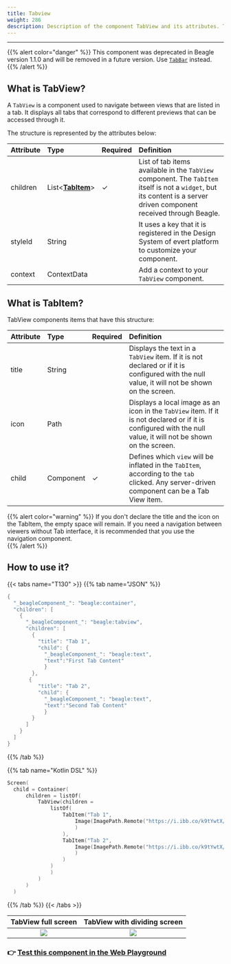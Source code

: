 ```yaml
---
title: Tabview
weight: 286
description: Description of the component TabView and its attributes. This componente was
---
```


---

{{% alert color="danger" %}}
 This component was deprecated in Beagle version 1.1.0 and will be removed in a future version. Use [`TabBar`](tab-bar.md) instead.
{{% /alert %}}

## What is TabView?

A `TabView` is a component used to navigate between views that are listed in a tab. It displays all tabs that correspond to different previews that can be accessed through it.

The structure is represented by the attributes below:

| **Attribute** | **Type** | Required | **Definition**  |
| :--- | :--- | :--- | :--- |
| children | List&lt;[**TabItem**](tabview.md#definicao-tabitem)&gt; |      ✓ | List of tab items available in the `TabView` component. The `TabItem` itself is not a `widget`, but its content is a server driven component received through Beagle.  |
| styleId | String |  | It uses a key that it is registered in the Design System of evert platform to customize your component.  |
| context | ContextData |  | Add a context to your `TabView` component. |

## What is Tab**Item?**

TabView components items that have this structure:

| **Attribute** | **Type** | Required | **Definition** |
| :--- | :--- | :--- | :--- |
| title | String |  | Displays the text in a `TabView` item.  If it is not declared or if it is configured with the null value, it will not be shown on the screen.  |
| icon | Path |  | Displays a local image as an icon in the `TabView` item. If it is not declared or if it is configured with the null value, it will not be shown on the screen.  |
| child | Component |    ✓ | Defines which `view` will be  inflated in the `TabItem`, according to the `tab` clicked. Any server-driven component can be a Tab View item.  |

{{% alert color="warning" %}}
If you don't declare the title and the icon on the TabItem, the empty space will remain. If you need a navigation between viewers without Tab interface, it is recommended that you use the navigation component.  
{{% /alert %}}

## How to use it?

{{< tabs name="T130" >}}
{{% tab name="JSON" %}}
```kotlin
{
  "_beagleComponent_": "beagle:container",
  "children": [
    {
      "_beagleComponent_": "beagle:tabview",
      "children": [
        {
          "title": "Tab 1",
          "child": {
            "_beagleComponent_": "beagle:text",
            "text":"First Tab Content"
            }
        },
       {
          "title": "Tab 2",
          "child": {
            "_beagleComponent_": "beagle:text",
            "text":"Second Tab Content"
            }
        }
      ]
    }
  ]
}
```
{{% /tab %}}

{{% tab name="Kotlin DSL" %}}
```kotlin
Screen(
  child = Container(
      children = listOf(
          TabView(children =
              listOf(
                  TabItem("Tab 1",
                      Image(ImagePath.Remote("https://i.ibb.co/k9tYwtX/selo-do-exemplo-28420393.jpg")
                      )
                  ),
                  TabItem("Tab 2",
                      Image(ImagePath.Remote("https://i.ibb.co/k9tYwtX/selo-do-exemplo-28420393.jpg")
                      )
                  )
              )
              )
          )
      )
  )
```
{{% /tab %}}
{{< /tabs >}}

| TabView full screen | TabView with dividing screen |
| :---: | :---: |
| ![](/docs-beagle/beagle-tab-view.gif) | ![](/docs-beagle/beagle-tab-view-meia-tela.gif) |

### 👉 [Test this component in the Web Playground](https://beagle-playground.netlify.app/#/demo/default-components/tabview.json)
